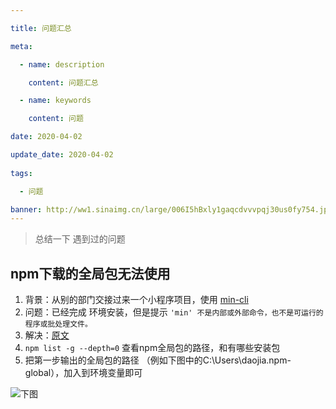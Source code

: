 ```yaml
---

title: 问题汇总

meta:

  - name: description

    content: 问题汇总

  - name: keywords

    content: 问题

date: 2020-04-02

update_date: 2020-04-02
 
tags: 

  - 问题

banner: http://ww1.sinaimg.cn/large/006I5hBxly1gaqcdvvvpqj30us0fy754.jpg
---
```


> 总结一下 遇到过的问题

## npm下载的全局包无法使用

1. 背景：从别的部门交接过来一个小程序项目，使用 [min-cli](https://github.com/meili/min-cli)
2. 问题：已经完成 环境安装，但是提示 `'min' 不是内部或外部命令，也不是可运行的程序或批处理文件。`
3. 解决：[原文](https://www.cnblogs.com/mzzz/p/11863597.html)
  1. `npm list -g --depth=0` 查看npm全局包的路径，和有哪些安装包
  2. 把第一步输出的全局包的路径 （例如下图中的C:\Users\daojia\.npm-global），加入到环境变量即可

![下图](https://cdn.jsdelivr.net/gh/HouJinlong/pic@master/2020-04-08/下图.png)

